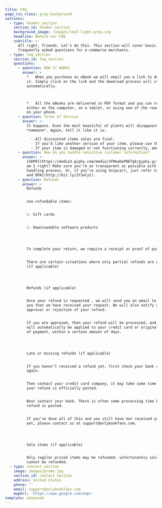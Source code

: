 ```yaml
---
title: FAQ
page_css_class: gray-background
sections:
  - type: header_section
    section_id: header_section
    background_image: /images/leaf-light-grey.svg
    headline: Behold our FAQ
    subtitle: >-
      All right, friends. Let’s do this. This section will cover basic,
      frequently asked questions for e-commerce merchants.
  - type: faq_section
    section_id: faq_section
    questions:
      - question: HOW IT WORKS
        answer: >
          *   When you purchase an eBook we will email you a link to download
          it. Simply click on the link and the download process will start
          automatically.



          *   All the eBooks are delivered in PDF format and you can read them
          either on the computer, on a tablet, or using one of the reading apps
          on your phone.
      - question: Terms of Service
        answer: >-
          It happens. Even the most beautiful of plants will disappoint
          *someone*. Again, tell it like it is:

            - All discounted items sales are final.
            - If you’d like another version of your item, please use the return label. Instructions are printed on its back.
            - If your item is damaged or not functioning correctly, email us at info@planty.com, and we’ll refund you + send you a new one ASAP!
      - question: How do you handle sensitive customer information?
        answer: >-
          [GDPR](https://media3.giphy.com/media/1FMaabePDEfgk/giphy.gif?cid=790b76115d1fc3ed7656643632f4131f&rid=giphy.gif),
          am I right? Make sure you’re as transparent as possible with your data
          handling process. Or, if you’re using Snipcart, just refer to [our ToS
          and DPA](http://bit.ly/2YJwlyt).
      - question: Refunds
        answer: >
          Refunds


          non-refundable items:


          \- Gift cards 


          \- Downloadable software products 




          To complete your return, we require a receipt or proof of purchase. 


          There are certain situations where only partial refunds are granted
          (if applicable) 




          Refunds (if applicable) 


          Once your refund is requested , we will send you an email to notify
          you that we have received your request. We will also notify you of the
          approval or rejection of your refund. 


          If you are approved, then your refund will be processed, and a credit
          will automatically be applied to your credit card or original method
          of payment, within a certain amount of days. 




          Late or missing refunds (if applicable) 


          If you haven’t received a refund yet, first check your bank account
          again. 


          Then contact your credit card company, it may take some time before
          your refund is officially posted. 


          Next contact your bank. There is often some processing time before a
          refund is posted. 


          If you’ve done all of this and you still have not received your refund
          yet, please contact us at support@onlybookfans.com. 




          Sale items (if applicable) 


          Only regular priced items may be refunded, unfortunately sale items
          cannot be refunded. 
  - type: contact_section
    image: images/promo.jpg
    section_id: contact_section
    address: United States
    phone: ''
    email: support@onlybookfans.com
    mapUrl: 'https://www.google.com/maps'
template: advanced
---
```

